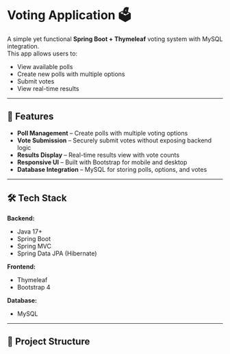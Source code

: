 # Voting Application 🗳️

A simple yet functional **Spring Boot + Thymeleaf** voting system with MySQL integration.  
This app allows users to:
- View available polls
- Create new polls with multiple options
- Submit votes
- View real-time results

---

## 🚀 Features
- **Poll Management** – Create polls with multiple voting options
- **Vote Submission** – Securely submit votes without exposing backend logic
- **Results Display** – Real-time results view with vote counts
- **Responsive UI** – Built with Bootstrap for mobile and desktop
- **Database Integration** – MySQL for storing polls, options, and votes

---

## 🛠️ Tech Stack
**Backend:**
- Java 17+
- Spring Boot
- Spring MVC
- Spring Data JPA (Hibernate)

**Frontend:**
- Thymeleaf
- Bootstrap 4

**Database:**
- MySQL

---

## 📂 Project Structure
